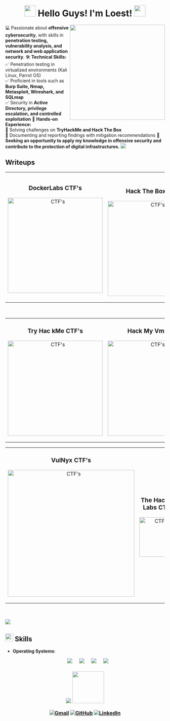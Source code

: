 <h1 align="center"><picture><img src = "https://github.com/7oSkaaa/7oSkaaa/blob/main/Images/about_me.gif?raw=true" width = 35px> </picture>Hello Guys! I'm Loest! <picture><img src = "https://github.com/7oSkaaa/7oSkaaa/blob/main/Images/about_me.gif?raw=true" width = 35px></picture></h1>

<picture> <img align="right" src="https://github.com/7oSkaaa/7oSkaaa/blob/main/Images/Right_Side.gif?raw=true" width = 300px></picture>

💻 Passionate about **offensive cybersecurity**, with skills in **penetration testing, vulnerability analysis, and network and web application security**.
🛠 **Technical Skills:**  
✅ Penetration testing in virtualized environments (Kali Linux, Parrot OS)  
✅ Proficient in tools such as **Burp Suite, Nmap, Metasploit, Wireshark, and SQLmap**  
✅ Security in **Active Directory, privilege escalation, and controlled exploitation**
📌 **Hands-on Experience:**  
🔹 Solving challenges on **TryHackMe and Hack The Box**  
🔹 Documenting and reporting findings with mitigation recommendations
🎯 **Seeking an opportunity to apply my knowledge in offensive security and contribute to the protection of digital infrastructures.**
<img src="https://user-images.githubusercontent.com/73097560/115834477-dbab4500-a447-11eb-908a-139a6edaec5c.gif"><br>
## Writeups
<center>
<table>
<tr>
<td width="50%">
<h3 align="center">DockerLabs CTF's</h3>
<div align="center">
<a href="https://github.com/LoestBazan87/Writeups/tree/main/DockerLabs" target="_blank"><img src="https://github.com/user-attachments/assets/58ff16f5-b853-4bda-8f3f-fa34f13d7b4c" width="300" alt="CTF's"></a>
<p></p>
</div>
                                                                                      
</td>

<td width="50%">
               <br>
<h3 align="center">Hack The Box CTF's</h3>
<div align="center">                                       
<a href="https://github.com/LoestBazan87" target="_blank"><img src="https://github.com/user-attachments/assets/518c89c2-8005-4935-bd05-609605d2efe6" width="300" alt="CTF's"></a>
<br>
</p></p>
</div>                                                             
</table>                                                                                 
</div>
<br>

<table>
<tr>
<td width="50%">
<h3 align="center">Try Hac kMe CTF's</h3>
<div align="center">
<a href="https://github.com/LoestBazan87/Writeups/tree/main/TryHackMe" target="_blank"><img src="https://github.com/user-attachments/assets/e99b34c0-8138-49c8-81f7-1aa32ce61e97" width="300" alt="CTF's"></a>
<p></p>
</div>
                                                                                      
</td>       

<td width="50%">
<h3 align="center">Hack My Vm CTF's</h3>
<div align="center">
<a href="https://github.com/LoestBazan87" target="_blank"><img src="https://github.com/user-attachments/assets/794dd53b-216c-4545-be4c-dd4e35ee44d1" width="300" alt="CTF's"></a>
<p></p>
</div>
                                                                                      
</td> 

<table>
<tr>
<td width="50%">
<h3 align="center">VulNyx CTF's</h3>
<div align="center">
<a href="https://github.com/LoestBazan87/Writeups/tree/main/VulNyx" target="_blank"><img src="https://github.com/user-attachments/assets/6a82fcc5-8c7d-46b0-8808-56bd47751126" width="400" alt="CTF's"></a>
<p></p>
</div>
                                                                                     
</td>
</td>       

<td width="50%">
<h3 align="center">The Hackers Labs CTF's</h3>
<div align="center">
<a href="https://github.com/LoestBazan87/Writeups/blob/main/TheHackerLabs/microchof.md" target="_blank"><img src="https://github.com/user-attachments/assets/8b4b5d8d-a8c7-4c5e-8066-652f94858927" width="125" alt="CTF's"></a>
<p></p>
</div>
                                                                                      
</td>
</table>                                                                                 
</div>
</center>
<br>
<br>

<img src="https://user-images.githubusercontent.com/73097560/115834477-dbab4500-a447-11eb-908a-139a6edaec5c.gif">
<h2><picture><img src="https://media2.giphy.com/media/QssGEmpkyEOhBCb7e1/giphy.gif?cid=ecf05e47a0n3gi1bfqntqmob8g9aid1oyj2wr3ds3mg700bl&rid=giphy.gif" width ="25"> </picture>Skills</h2>

<p align="center">

- **Operating Systems**:
 
<p align="center">
  &emsp;
    <a href="#"><img src="https://img.shields.io/badge/Linux-FCC624?style=plastic&logo=linux&logoColor=black"></a>
  &emsp;
    <a href="#"><img src="https://img.shields.io/badge/Ubuntu-E95420?style=plastic&logo=ubuntu&logoColor=white"></a>
  &emsp;
    <a href="#"><img src="https://img.shields.io/badge/Windows-0078D6?style=plastic&logo=windows&logoColor=white"></a>
  &emsp;
    <a href="#"><img src="https://img.shields.io/badge/manjaro-%2335BF5C.svg?&style=plastic&logo=manjaro&logoColor=white" /></a>
</p>

<h3 align="center" ><img src="https://user-images.githubusercontent.com/73097560/115834477-dbab4500-a447-11eb-908a-139a6edaec5c.gif">
<picture> <img src="https://github.com/7oSkaaa/7oSkaaa/blob/main/Images/Connect-with-me.gif?raw=true" width="100px"> </picture>
<p align="center">
	<a href="mailto:loestbazan87@gmail.com"><img img src="https://img.shields.io/badge/gmail-%23EA4335.svg?style=plastic&logo=gmail&logoColor=white" alt="Gmail"/></a>
	<a href="https://github.com/LoestBazan87"><img src="https://img.shields.io/badge/github-%23181717.svg?style=plastic&logo=github&logoColor=white" alt="GitHub"/></a>
	<a href="https://www.linkedin.com/in/loestbazan"><img src="https://img.shields.io/badge/linkedin-%230A66C2.svg?style=plastic&logo=linkedin&logoColor=white" alt="LinkedIn"/></a>
</p>
